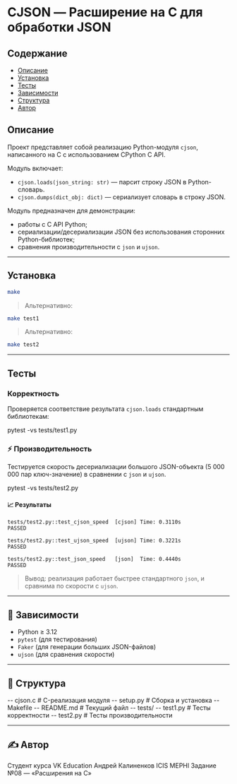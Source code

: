 # CJSON — Расширение на C для обработки JSON

## Содержание
- [Описание](#описание)
- [Установка](#установка)
- [Тесты](#тесты)
- [Зависимости](#зависимости)
- [Структура](#структура)
- [Автор](#автор)

## Описание

Проект представляет собой реализацию Python-модуля `cjson`, написанного на C с использованием CPython C API.

Модуль включает:
- `cjson.loads(json_string: str)` — парсит строку JSON в Python-словарь.
- `cjson.dumps(dict_obj: dict)` — сериализует словарь в строку JSON.

Модуль предназначен для демонстрации:
- работы с C API Python;
- сериализации/десериализации JSON без использования сторонних Python-библиотек;
- сравнения производительности с `json` и `ujson`.

---

## Установка
```bash
make
```
> Альтернативно:
```bash
make test1
```
> Альтернативно:
```bash
make test2
```

---

## Тесты

### Корректность

Проверяется соответствие результата `cjson.loads` стандартным библиотекам:

pytest -vs tests/test1.py

### ⚡ Производительность

Тестируется скорость десериализации большого JSON-объекта (5 000 000 пар ключ-значение) в сравнении с `json` и `ujson`.

pytest -vs tests/test2.py

#### 📈 Результаты

```
tests/test2.py::test_cjson_speed  [cjson] Time: 0.3110s
PASSED

tests/test2.py::test_ujson_speed  [ujson] Time: 0.3221s
PASSED

tests/test2.py::test_json_speed   [json]  Time: 0.4440s
PASSED
```

> Вывод: реализация работает быстрее стандартного `json`, и сравнима по скорости с `ujson`.

---

## 🧾 Зависимости

- Python ≥ 3.12
- `pytest` (для тестирования)
- `Faker` (для генерации больших JSON-файлов)
- `ujson` (для сравнения скорости)

---

## 📁 Структура


-- cjson.c           # C-реализация модуля
-- setup.py          # Сборка и установка
-- Makefile
-- README.md         # Текущий файл
-- tests/
    -- test1.py      # Тесты корректности
    -- test2.py      # Тесты производительности

---

## ✍️ Автор

Студент курса VK Education Андрей Калиненков ICIS MEPHI 
Задание №08 — «Расширения на C»